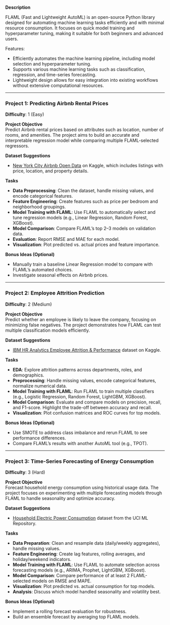 **Description**

FLAML (Fast and Lightweight AutoML) is an open-source Python library designed for automating machine learning tasks efficiently and with minimal resource consumption. It focuses on quick model training and hyperparameter tuning, making it suitable for both beginners and advanced users. 

Features:
- Efficiently automates the machine learning pipeline, including model selection and hyperparameter tuning.  
- Supports various machine learning tasks such as classification, regression, and time-series forecasting.  
- Lightweight design allows for easy integration into existing workflows without extensive computational resources.  

---

### Project 1: Predicting Airbnb Rental Prices  
**Difficulty**: 1 (Easy)  

**Project Objective**  
Predict Airbnb rental prices based on attributes such as location, number of rooms, and amenities. The project aims to build an accurate and interpretable regression model while comparing multiple FLAML-selected regressors.  

**Dataset Suggestions**  
- [New York City Airbnb Open Data](https://www.kaggle.com/datasets/dgomonov/new-york-city-airbnb-open-data) on Kaggle, which includes listings with price, location, and property details.  

**Tasks**  
- **Data Preprocessing**: Clean the dataset, handle missing values, and encode categorical features.  
- **Feature Engineering**: Create features such as price per bedroom and neighborhood groupings.  
- **Model Training with FLAML**: Use FLAML to automatically select and tune regression models (e.g., Linear Regression, Random Forest, XGBoost).  
- **Model Comparison**: Compare FLAML’s top 2–3 models on validation data.  
- **Evaluation**: Report RMSE and MAE for each model.  
- **Visualization**: Plot predicted vs. actual prices and feature importance.  

**Bonus Ideas (Optional)**  
- Manually train a baseline Linear Regression model to compare with FLAML’s automated choices.  
- Investigate seasonal effects on Airbnb prices.  

---

### Project 2: Employee Attrition Prediction  
**Difficulty**: 2 (Medium)  

**Project Objective**  
Predict whether an employee is likely to leave the company, focusing on minimizing false negatives. The project demonstrates how FLAML can test multiple classification models efficiently.  

**Dataset Suggestions**  
- [IBM HR Analytics Employee Attrition & Performance](https://www.kaggle.com/datasets/pavansubhasht/ibm-hr-analytics-attrition-dataset) dataset on Kaggle.  

**Tasks**  
- **EDA**: Explore attrition patterns across departments, roles, and demographics.  
- **Preprocessing**: Handle missing values, encode categorical features, normalize numerical data.  
- **Model Training with FLAML**: Run FLAML to train multiple classifiers (e.g., Logistic Regression, Random Forest, LightGBM, XGBoost).  
- **Model Comparison**: Evaluate and compare models on precision, recall, and F1-score. Highlight the trade-off between accuracy and recall.  
- **Visualization**: Plot confusion matrices and ROC curves for top models.  

**Bonus Ideas (Optional)**  
- Use SMOTE to address class imbalance and rerun FLAML to see performance differences.  
- Compare FLAML’s results with another AutoML tool (e.g., TPOT).  

---

### Project 3: Time-Series Forecasting of Energy Consumption  
**Difficulty**: 3 (Hard)  

**Project Objective**  
Forecast household energy consumption using historical usage data. The project focuses on experimenting with multiple forecasting models through FLAML to handle seasonality and optimize accuracy.  

**Dataset Suggestions**  
- [Household Electric Power Consumption](https://archive.ics.uci.edu/ml/datasets/individual+household+electric+power+consumption) dataset from the UCI ML Repository.  

**Tasks**  
- **Data Preparation**: Clean and resample data (daily/weekly aggregates), handle missing values.  
- **Feature Engineering**: Create lag features, rolling averages, and holiday/weekend indicators.  
- **Model Training with FLAML**: Use FLAML to automate selection across forecasting models (e.g., ARIMA, Prophet, LightGBM, XGBoost).  
- **Model Comparison**: Compare performance of at least 2 FLAML-selected models on RMSE and MAPE.  
- **Visualization**: Plot predicted vs. actual consumption for top models.  
- **Analysis**: Discuss which model handled seasonality and volatility best.  

**Bonus Ideas (Optional)**  
- Implement a rolling forecast evaluation for robustness.  
- Build an ensemble forecast by averaging top FLAML models.  
